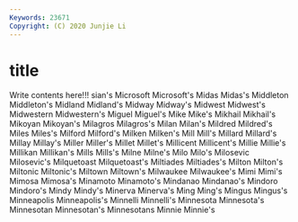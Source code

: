 ```yaml
---
Keywords: 23671
Copyright: (C) 2020 Junjie Li
---
```


# title

Write contents here!!!
sian's
Microsoft 
Microsoft's 
Midas 
Midas's 
Middleton 
Middleton's 
Midland 
Midland's 
Midway 
Midway's
Midwest 
Midwest's 
Midwestern 
Midwestern's 
Miguel 
Miguel's 
Mike 
Mike's 
Mikhail 
Mikhail's
Mikoyan 
Mikoyan's 
Milagros 
Milagros's 
Milan 
Milan's 
Mildred 
Mildred's 
Miles 
Miles's
Milford 
Milford's 
Milken 
Milken's 
Mill 
Mill's 
Millard 
Millard's 
Millay 
Millay's
Miller 
Miller's 
Millet 
Millet's 
Millicent 
Millicent's 
Millie 
Millie's 
Millikan 
Millikan's
Mills 
Mills's 
Milne 
Milne's 
Milo 
Milo's 
Milosevic 
Milosevic's 
Milquetoast 
Milquetoast's
Miltiades 
Miltiades's 
Milton 
Milton's 
Miltonic 
Miltonic's 
Miltown 
Miltown's 
Milwaukee 
Milwaukee's
Mimi 
Mimi's 
Mimosa 
Mimosa's 
Minamoto 
Minamoto's 
Mindanao 
Mindanao's 
Mindoro 
Mindoro's
Mindy 
Mindy's 
Minerva 
Minerva's 
Ming 
Ming's 
Mingus 
Mingus's 
Minneapolis 
Minneapolis's
Minnelli 
Minnelli's 
Minnesota 
Minnesota's 
Minnesotan 
Minnesotan's 
Minnesotans 
Minnie 
Minnie's 
